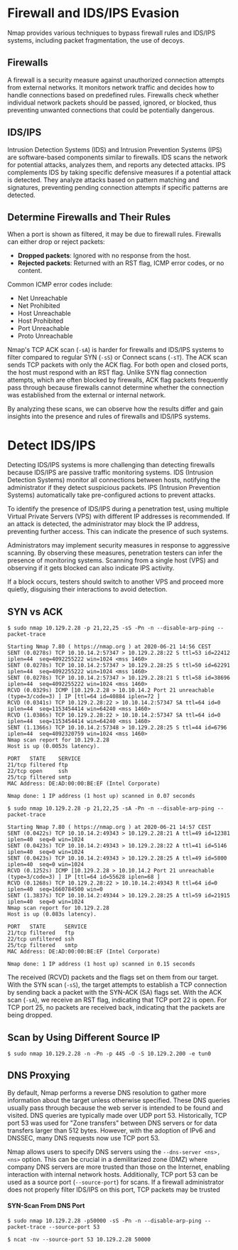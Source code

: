 
# Firewall and IDS/IPS Evasion

Nmap provides various techniques to bypass firewall rules and IDS/IPS systems, including packet fragmentation, the use of decoys.

## Firewalls

A firewall is a security measure against unauthorized connection attempts from external networks. It monitors network traffic and decides how to handle connections based on predefined rules. Firewalls check whether individual network packets should be passed, ignored, or blocked, thus preventing unwanted connections that could be potentially dangerous.

## IDS/IPS

Intrusion Detection Systems (IDS) and Intrusion Prevention Systems (IPS) are software-based components similar to firewalls. IDS scans the network for potential attacks, analyzes them, and reports any detected attacks. IPS complements IDS by taking specific defensive measures if a potential attack is detected. They analyze attacks based on pattern matching and signatures, preventing pending connection attempts if specific patterns are detected.

## Determine Firewalls and Their Rules

When a port is shown as filtered, it may be due to firewall rules. Firewalls can either drop or reject packets:
- **Dropped packets**: Ignored with no response from the host.
- **Rejected packets**: Returned with an RST flag, ICMP error codes, or no content.

Common ICMP error codes include:
- Net Unreachable
- Net Prohibited
- Host Unreachable
- Host Prohibited
- Port Unreachable
- Proto Unreachable

Nmap's TCP ACK scan (`-sA`) is harder for firewalls and IDS/IPS systems to filter compared to regular SYN (`-sS`) or Connect scans (`-sT`). The ACK scan sends TCP packets with only the ACK flag. For both open and closed ports, the host must respond with an RST flag. Unlike SYN flag connection attempts, which are often blocked by firewalls, ACK flag packets frequently pass through because firewalls cannot determine whether the connection was established from the external or internal network.

By analyzing these scans, we can observe how the results differ and gain insights into the presence and rules of firewalls and IDS/IPS systems.

# Detect IDS/IPS

Detecting IDS/IPS systems is more challenging than detecting firewalls because IDS/IPS are passive traffic monitoring systems. IDS (Intrusion Detection Systems) monitor all connections between hosts, notifying the administrator if they detect suspicious packets. IPS (Intrusion Prevention Systems) automatically take pre-configured actions to prevent attacks.

To identify the presence of IDS/IPS during a penetration test, using multiple Virtual Private Servers (VPS) with different IP addresses is recommended. If an attack is detected, the administrator may block the IP address, preventing further access. This can indicate the presence of such systems.

Administrators may implement security measures in response to aggressive scanning. By observing these measures, penetration testers can infer the presence of monitoring systems. Scanning from a single host (VPS) and observing if it gets blocked can also indicate IPS activity.

If a block occurs, testers should switch to another VPS and proceed more quietly, disguising their interactions to avoid detection.

## SYN vs ACK

```shell-session
$ sudo nmap 10.129.2.28 -p 21,22,25 -sS -Pn -n --disable-arp-ping --packet-trace

Starting Nmap 7.80 ( https://nmap.org ) at 2020-06-21 14:56 CEST
SENT (0.0278s) TCP 10.10.14.2:57347 > 10.129.2.28:22 S ttl=53 id=22412 iplen=44  seq=4092255222 win=1024 <mss 1460>
SENT (0.0278s) TCP 10.10.14.2:57347 > 10.129.2.28:25 S ttl=50 id=62291 iplen=44  seq=4092255222 win=1024 <mss 1460>
SENT (0.0278s) TCP 10.10.14.2:57347 > 10.129.2.28:21 S ttl=58 id=38696 iplen=44  seq=4092255222 win=1024 <mss 1460>
RCVD (0.0329s) ICMP [10.129.2.28 > 10.10.14.2 Port 21 unreachable (type=3/code=3) ] IP [ttl=64 id=40884 iplen=72 ]
RCVD (0.0341s) TCP 10.129.2.28:22 > 10.10.14.2:57347 SA ttl=64 id=0 iplen=44  seq=1153454414 win=64240 <mss 1460>
RCVD (1.0386s) TCP 10.129.2.28:22 > 10.10.14.2:57347 SA ttl=64 id=0 iplen=44  seq=1153454414 win=64240 <mss 1460>
SENT (1.1366s) TCP 10.10.14.2:57348 > 10.129.2.28:25 S ttl=44 id=6796 iplen=44  seq=4092320759 win=1024 <mss 1460>
Nmap scan report for 10.129.2.28
Host is up (0.0053s latency).

PORT   STATE    SERVICE
21/tcp filtered ftp
22/tcp open     ssh
25/tcp filtered smtp
MAC Address: DE:AD:00:00:BE:EF (Intel Corporate)

Nmap done: 1 IP address (1 host up) scanned in 0.07 seconds
```

```shell-session
$ sudo nmap 10.129.2.28 -p 21,22,25 -sA -Pn -n --disable-arp-ping --packet-trace

Starting Nmap 7.80 ( https://nmap.org ) at 2020-06-21 14:57 CEST
SENT (0.0422s) TCP 10.10.14.2:49343 > 10.129.2.28:21 A ttl=49 id=12381 iplen=40  seq=0 win=1024
SENT (0.0423s) TCP 10.10.14.2:49343 > 10.129.2.28:22 A ttl=41 id=5146 iplen=40  seq=0 win=1024
SENT (0.0423s) TCP 10.10.14.2:49343 > 10.129.2.28:25 A ttl=49 id=5800 iplen=40  seq=0 win=1024
RCVD (0.1252s) ICMP [10.129.2.28 > 10.10.14.2 Port 21 unreachable (type=3/code=3) ] IP [ttl=64 id=55628 iplen=68 ]
RCVD (0.1268s) TCP 10.129.2.28:22 > 10.10.14.2:49343 R ttl=64 id=0 iplen=40  seq=1660784500 win=0
SENT (1.3837s) TCP 10.10.14.2:49344 > 10.129.2.28:25 A ttl=59 id=21915 iplen=40  seq=0 win=1024
Nmap scan report for 10.129.2.28
Host is up (0.083s latency).

PORT   STATE      SERVICE
21/tcp filtered   ftp
22/tcp unfiltered ssh
25/tcp filtered   smtp
MAC Address: DE:AD:00:00:BE:EF (Intel Corporate)

Nmap done: 1 IP address (1 host up) scanned in 0.15 seconds
```

The received (RCVD) packets and the flags set on them from our target. With the SYN scan (`-sS`), the target attempts to establish a TCP connection by sending back a packet with the SYN-ACK (SA) flags set. With the ACK scan (`-sA`), we receive an RST flag, indicating that TCP port 22 is open. For TCP port 25, no packets are received back, indicating that the packets are being dropped.

## Scan by Using Different Source IP

```shell-session
$ sudo nmap 10.129.2.28 -n -Pn -p 445 -O -S 10.129.2.200 -e tun0
```


## DNS Proxying

By default, Nmap performs a reverse DNS resolution to gather more information about the target unless otherwise specified. These DNS queries usually pass through because the web server is intended to be found and visited. DNS queries are typically made over UDP port 53. Historically, TCP port 53 was used for "Zone transfers" between DNS servers or for data transfers larger than 512 bytes. However, with the adoption of IPv6 and DNSSEC, many DNS requests now use TCP port 53.

Nmap allows users to specify DNS servers using the `--dns-server <ns>,<ns>` option. This can be crucial in a demilitarized zone (DMZ) where company DNS servers are more trusted than those on the Internet, enabling interaction with internal network hosts. Additionally, TCP port 53 can be used as a source port (`--source-port`) for scans. If a firewall administrator does not properly filter IDS/IPS on this port, TCP packets may be trusted 

#### SYN-Scan From DNS Port
```shell-session
$ sudo nmap 10.129.2.28 -p50000 -sS -Pn -n --disable-arp-ping --packet-trace --source-port 53
```

```shell-session
$ ncat -nv --source-port 53 10.129.2.28 50000
```